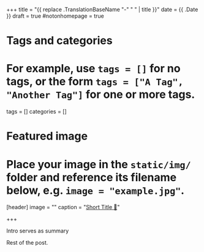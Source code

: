 +++
title = "{{ replace .TranslationBaseName "-" " " | title }}"
date = {{ .Date }}
draft = true
#notonhomepage = true

# Tags and categories
# For example, use `tags = []` for no tags, or the form `tags = ["A Tag", "Another Tag"]` for one or more tags.
tags = []
categories = []

# Featured image
# Place your image in the `static/img/` folder and reference its filename below, e.g. `image = "example.jpg"`.
[header]
image = ""
caption = "[Short Title :link:](https://commons.wikimedia.org 'Attribution')"

+++

Intro serves as summary

<!--more-->

Rest of the post.